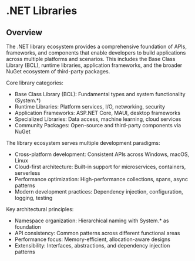 # .NET Libraries

## Overview

The .NET library ecosystem provides a comprehensive foundation of APIs, frameworks, and components that enable developers to build applications across multiple platforms and scenarios. This includes the Base Class Library (BCL), runtime libraries, application frameworks, and the broader NuGet ecosystem of third-party packages.

Core library categories:

- Base Class Library (BCL): Fundamental types and system functionality (System.*)
- Runtime Libraries: Platform services, I/O, networking, security
- Application Frameworks: ASP.NET Core, MAUI, desktop frameworks
- Specialized Libraries: Data access, machine learning, cloud services
- Community Packages: Open-source and third-party components via NuGet

The library ecosystem serves multiple development paradigms:

- Cross-platform development: Consistent APIs across Windows, macOS, Linux
- Cloud-first architecture: Built-in support for microservices, containers, serverless
- Performance optimization: High-performance collections, spans, async patterns
- Modern development practices: Dependency injection, configuration, logging, testing

Key architectural principles:

- Namespace organization: Hierarchical naming with System.* as foundation
- API consistency: Common patterns across different functional areas
- Performance focus: Memory-efficient, allocation-aware designs
- Extensibility: Interfaces, abstractions, and dependency injection patterns
